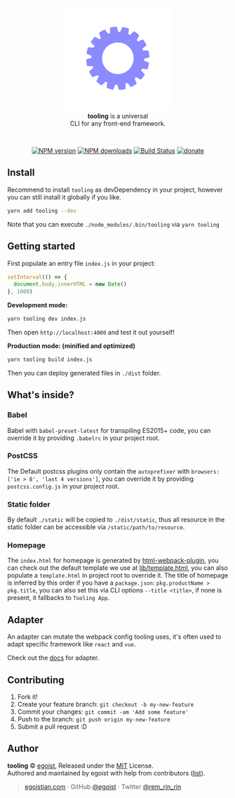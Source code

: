 <p align="center">
  <img src="./media/logo.svg" alt="">
  <br><strong>tooling</strong> is a universal <br>CLI for any front-end framework.
</p>
<br>
<p align="center"><a href="https://npmjs.com/package/tooling"><img src="https://img.shields.io/npm/v/tooling.svg?style=flat" alt="NPM version"></a> <a href="https://npmjs.com/package/tooling"><img src="https://img.shields.io/npm/dm/tooling.svg?style=flat" alt="NPM downloads"></a> <a href="https://circleci.com/gh/egoist/tooling"><img src="https://img.shields.io/circleci/project/egoist/tooling/master.svg?style=flat" alt="Build Status"></a> <a href="https://github.com/egoist/donate"><img src="https://img.shields.io/badge/$-donate-ff69b4.svg?maxAge=2592000&amp;style=flat" alt="donate"></a></p>

## Install

Recommend to install `tooling` as devDependency in your project, however you can still install it globally if you like.

```bash
yarn add tooling --dev
```

Note that you can execute `./node_modules/.bin/tooling` via `yarn tooling`

## Getting started

First populate an entry file `index.js` in your project:

```js
setInterval(() => {
  document.body.innerHTML = new Date()
}, 1000)
```

**Development mode:**

```bash
yarn tooling dev index.js
```

Then open `http://localhost:4000` and test it out yourself!

**Production mode: (minified and optimized)**

```bash
yarn tooling build index.js
```

Then you can deploy generated files in `./dist` folder.

## What's inside?

### Babel

Babel with `babel-preset-latest` for transpiling ES2015+ code, you can override it by providing `.babelrc` in your project root.

### PostCSS

The Default postcss plugins only contain the `autoprefixer` with `browsers: ['ie > 8', 'last 4 versions']`, you can override it by providing `postcss.config.js` in your project root.

### Static folder

By default `./static` will be copied to `./dist/static`, thus all resource in the static folder can be accessible via `/static/path/to/resource`.

### Homepage

The `index.html` for homepage is generated by [html-webpack-plugin](https://github.com/ampedandwired/html-webpack-plugin), you can check out the default template we use at [lib/template.html](/lib/template.html), you can also populate a `template.html` in project root to override it. The title of homepage is inferred by this order if you have a `package.json`: `pkg.productName > pkg.title`, you can also set this via CLI options `--title <title>`, if none is present, it fallbacks to `Tooling App`.

## Adapter

An adapter can mutate the webpack config tooling uses, it's often used to adapt specific framework like `react` and `vue`.

Check out the [docs](/docs/adapter.md) for adapter.

## Contributing

1. Fork it!
2. Create your feature branch: `git checkout -b my-new-feature`
3. Commit your changes: `git commit -am 'Add some feature'`
4. Push to the branch: `git push origin my-new-feature`
5. Submit a pull request :D


## Author

**tooling** © [egoist](https://github.com/egoist), Released under the [MIT](./LICENSE) License.<br>
Authored and maintained by egoist with help from contributors ([list](https://github.com/egoist/tooling/contributors)).

> [egoistian.com](https://egoistian.com) · GitHub [@egoist](https://github.com/egoist) · Twitter [@rem_rin_rin](https://twitter.com/rem_rin_rin)
